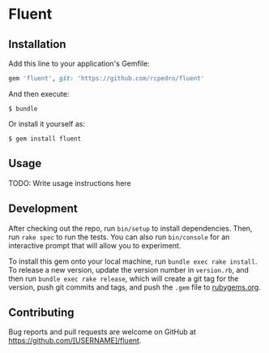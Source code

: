 # Fluent

## Installation

Add this line to your application's Gemfile:

```ruby
gem 'fluent', git: 'https://github.com/rcpedro/fluent'
```

And then execute:

    $ bundle

Or install it yourself as:

    $ gem install fluent

## Usage

TODO: Write usage instructions here

## Development

After checking out the repo, run `bin/setup` to install dependencies. Then, run `rake spec` to run the tests. You can also run `bin/console` for an interactive prompt that will allow you to experiment.

To install this gem onto your local machine, run `bundle exec rake install`. To release a new version, update the version number in `version.rb`, and then run `bundle exec rake release`, which will create a git tag for the version, push git commits and tags, and push the `.gem` file to [rubygems.org](https://rubygems.org).

## Contributing

Bug reports and pull requests are welcome on GitHub at https://github.com/[USERNAME]/fluent.

